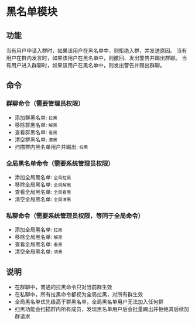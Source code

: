 # 黑名单模块

## 功能

当有用户申请入群时，如果该用户在黑名单中，则拒绝入群，并发送原因。
当有用户在群内发言时，如果该用户在黑名单中，则撤回、发出警告并踢出群聊。
当有用户进入群聊时，如果该用户在黑名单中，则发出警告并踢出群聊。

## 命令

### 群聊命令（需要管理员权限）
- 添加群黑名单: `拉黑`
- 移除群黑名单: `解黑`
- 查看群黑名单: `看黑`
- 清空群黑名单: `清黑`
- 扫描群内黑名单用户并踢出: `扫黑`

### 全局黑名单命令（需要系统管理员权限）
- 添加全局黑名单: `全局拉黑`
- 移除全局黑名单: `全局解黑`
- 查看全局黑名单: `全局看黑`
- 清空全局黑名单: `全局清黑`

### 私聊命令（需要系统管理员权限，等同于全局命令）
- 添加全局黑名单: `拉黑`
- 移除全局黑名单: `解黑`
- 查看全局黑名单: `看黑`
- 清空全局黑名单: `清黑`

## 说明

- 在群聊中，普通的拉黑命令只对当前群生效
- 在私聊中，所有拉黑命令都视为全局拉黑，对所有群生效
- 全局黑名单优先级高于群黑名单，全局黑名单用户无法加入任何群
- 扫黑功能会扫描群内所有成员，发现黑名单用户后会批量踢出并拒绝其后续加群请求
